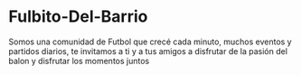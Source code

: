 # Fulbito-Del-Barrio
Somos una comunidad de Futbol que crecé cada minuto, muchos eventos y partidos diarios, te invitamos a ti y a tus amigos a disfrutar de la pasión del balon y disfrutar los momentos juntos
